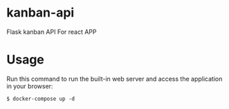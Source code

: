 # kanban-api

Flask kanban API For react APP

# Usage
Run this command to run the built-in web server and access the application in your browser:

```
$ docker-compose up -d
```
